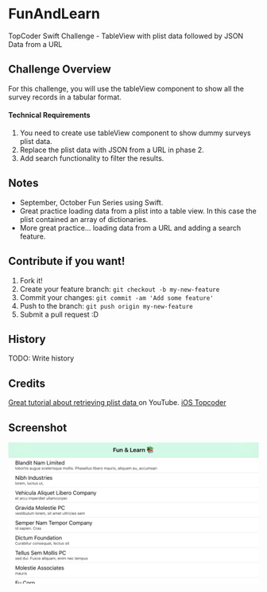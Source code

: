 # FunAndLearn
TopCoder Swift Challenge - TableView with plist data followed by JSON Data from a URL

## Challenge Overview

For this challenge, you will use the tableView component to show all the survey records in a tabular format.

#### Technical Requirements
1. You need to create use tableView component to show dummy surveys plist data.
2. Replace the plist data with JSON from a URL in phase 2.
3. Add search functionality to filter the results.


## Notes

- September, October Fun Series using Swift.  
- Great practice loading data from a plist into a table view. In this case the plist contained an array of dictionaries.
- More great practice... loading data from a URL and adding a search feature.


## Contribute if you want!

1. Fork it!
2. Create your feature branch: `git checkout -b my-new-feature`
3. Commit your changes: `git commit -am 'Add some feature'`
4. Push to the branch: `git push origin my-new-feature`
5. Submit a pull request :D

## History

TODO: Write history

## Credits

[Great tutorial about retrieving plist data ](http://www.ioscreator.com/tutorials/load-data-property-list-ios8-swift) on YouTube.
[iOS Topcoder](http://ios.topcoder.com) 

## Screenshot
![screenshot](https://github.com/endodoug/FunAndLearn/blob/master/Simulator%20Screen%20Shot%20Sep%2016%2C%202015%2C%205.48.16%20PM.png)
